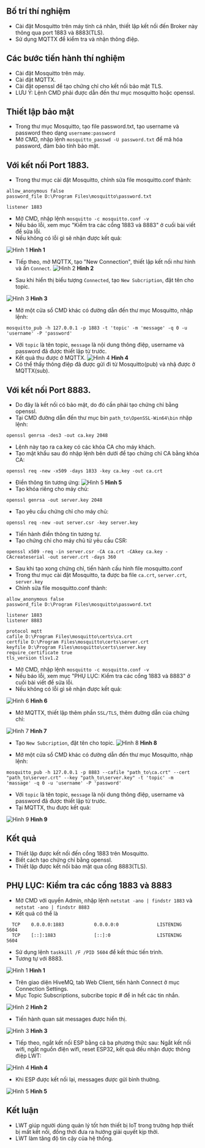## Bố trí thí nghiệm 

- Cài đặt Mosquitto trên máy tính cá nhân, thiết lập kết nối đến Broker này thông qua port 1883 và 8883(TLS).
- Sử dụng MQTTX để kiểm tra và nhận thông điệp.

## Các bước tiến hành thí nghiệm

- Cài đặt Mosquitto trên máy.
- Cài đặt MQTTX.
- Cài đặt openssl để tạo chứng chỉ cho kết nối bảo mật TLS.
- LƯU Ý: Lệnh CMD phải được dẫn đến thư mục mosquitto hoặc openssl.

## Thiết lập bảo mật

- Trong thư mục Mosquitto, tạo file password.txt, tạo username và password theo dạng `username:password`
- Mở CMD, nhập lệnh `mosquitto_passwd -U password.txt` để mã hóa password, đảm bảo tính bảo mật.

## Với kết nối Port 1883.

- Trong thư mục cài đặt Mosquitto, chỉnh sửa file mosquitto.conf thành:
```
allow_anonymous false
password_file D:\Program Files\mosquitto\password.txt

listener 1883
```
- Mở CMD, nhập lệnh `mosquitto -c mosquitto.conf -v`
- Nếu báo lỗi, xem mục "Kiểm tra các cổng 1883 và 8883" ở cuối bài viết để sửa lỗi.
- Nếu không có lỗi gì sẽ nhận được kết quả:

![Hình 1](./images/hinh1.png "Hình 1")
**Hình 1**

- Tiếp theo, mở MQTTX, tạo "New Connection", thiết lập kết nối như hình và ấn `Connect`.
![Hình 2](./images/hinh2.png "Hình 2")
**Hình 2**

- Sau khi hiển thị biểu tượng `Connected`, tạo `New Subcription`, đặt tên cho topic.

![Hình 3](./images/hinh3.png "Hình 3")
**Hình 3**

- Mở một cửa sổ CMD khác có đường dẫn đến thư mục Mosquitto, nhập lệnh:
```
mosquitto_pub -h 127.0.0.1 -p 1883 -t 'topic' -m 'message' -q 0 -u 'username' -P 'password'
```
- Với `topic` là tên topic, `message` là nội dung thông điệp, username và password đã được thiết lập từ trước.
- Kết quả thu được ở MQTTX.
![Hình 4](./images/hinh4.png "Hình 4")
**Hình 4**
- Có thể thấy thông điệp đã được gửi đi từ Mosquitto(pub) và nhậ được ở MQTTX(sub).

## Với kết nối Port 8883.

- Do đây là kết nối có bảo mật, do đó cần phải tạo chứng chỉ bằng openssl.
- Tại CMD đường dẫn đến thư mục bin `path_to\OpenSSL-Win64\bin` nhập lệnh:
```
openssl genrsa -des3 -out ca.key 2048
```
- Lệnh này tạo ra ca.key có các khóa CA cho máy khách.
- Tạo mật khẩu sau đó nhập lệnh bên dưới để tạo chứng chỉ CA bằng khóa CA:
```
openssl req -new -x509 -days 1833 -key ca.key -out ca.crt
```
- Điền thông tin tương ứng:
![Hình 5](./images/hinh5.png "Hình 5")
**Hình 5**
- Tạo khóa riêng cho máy chủ:
```
openssl genrsa -out server.key 2048
```
- Tạo yêu cầu chứng chỉ cho máy chủ:
```
openssl req -new -out server.csr -key server.key
```
- Tiến hành điền thông tin tương tự.
- Tạo chứng chỉ cho máy chủ từ yêu cầu CSR:
```
openssl x509 -req -in server.csr -CA ca.crt -CAkey ca.key -CAcreateserial -out server.crt -days 360
```
- Sau khi tạo xong chứng chỉ, tiến hành cấu hình file mosquitto.conf
- Trong thư mục cài đặt Mosquitto, ta được ba file `ca.crt`, `server.crt`, `server.key`
- Chỉnh sửa file mosquitto.conf thành:
```
allow_anonymous false
password_file D:\Program Files\mosquitto\password.txt

listener 1883
listener 8883

protocol mqtt
cafile D:\Program Files\mosquitto\certs\ca.crt
certfile D:\Program Files\mosquitto\certs\server.crt
keyfile D:\Program Files\mosquitto\certs\server.key
require_certificate true
tls_version tlsv1.2
```
- Mở CMD, nhập lệnh `mosquitto -c mosquitto.conf -v`
- Nếu báo lỗi, xem mục "PHỤ LỤC: Kiểm tra các cổng 1883 và 8883" ở cuối bài viết để sửa lỗi.
- Nếu không có lỗi gì sẽ nhận được kết quả:

![Hình 6](./images/hinh6.png "Hình 6")
**Hình 6**
- Mở MQTTX, thiết lập thêm phần `SSL/TLS`, thêm đường dẫn của chứng chỉ:

![Hình 7](./images/hinh7.png "Hình 7")
**Hình 7**
- Tạo `New Subcription`, đặt tên cho topic.
![Hình 8](./images/hinh8.png "Hình 8")
**Hình 8**

- Mở một cửa sổ CMD khác có đường dẫn đến thư mục Mosquitto, nhập lệnh:
```
mosquitto_pub -h 127.0.0.1 -p 8883 --cafile "path_to\ca.crt" --cert "path_to\server.crt" --key "path_to\server.key" -t 'topic' -m 'massage' -q 0 -u 'username' -P 'password'
```
- Với `topic` là tên topic, `message` là nội dung thông điệp, username và password đã được thiết lập từ trước.
- Tại MQTTX, thu được kết quả:

![Hình 9](./images/hinh9.png "Hình 9")
**Hình 9**

## Kết quả
- Thiết lập được kết nối đến cổng 1883 trên Mosquitto.
- Biết cách tạo chứng chỉ bằng openssl.
- Thiết lập được kết nối bảo mật qua cổng 8883(TLS).

## PHỤ LỤC: Kiểm tra các cổng 1883 và 8883
- Mở CMD với quyền Admin, nhập lệnh `netstat -ano | findstr 1883` và `netstat -ano | findstr 8883`
- Kết quả có thể là
```
  TCP    0.0.0.0:1883           0.0.0.0:0              LISTENING       5604
  TCP    [::]:1883              [::]:0                 LISTENING       5604

```
- Sử dụng lệnh `taskkill /F /PID 5604` để kết thúc tiến trình.
- Tương tự với 8883. 



![Hình 1](./images/hinh1.png "Hình 1")
**Hình 1**

- Trên giao diện HiveMQ, tab Web Client, tiến hành Connect ở mục Connection Settings.
- Mục Topic Subscriptions, subcribe topic # để in hết các tin nhắn.

![Hình 2](./images/hinh2.png "Hình 2")
**Hình 2**

- Tiến hành quan sát messages được hiển thị.

![Hình 3](./images/hinh3.png "Hình 3")
**Hình 3**

- Tiếp theo, ngắt kết nối ESP bằng cả ba phương thức sau: Ngắt kết nối wifi, ngắt nguồn điện wifi, reset ESP32, kết quả đều nhận được thông điệp LWT:

![Hình 4](./images/hinh4.png "Hình 4")
**Hình 4**
- Khi ESP được kết nối lại, messages được gửi bình thường.

![Hình 5](./images/hinh5.png "Hình 5")
**Hình 5**


## Kết luận 

- LWT giúp người dùng quản lý tốt hơn thiết bị IoT trong trường hợp thiết bị mất kết nối, đồng thời đưa ra hướng giải quyết kịp thời.
- LWT làm tăng độ tin cậy của hệ thống.


